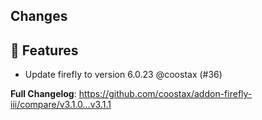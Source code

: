 ## Changes

## 🚀 Features

- Update firefly to version 6.0.23 @coostax (#36)

**Full Changelog**: https://github.com/coostax/addon-firefly-iii/compare/v3.1.0...v3.1.1
